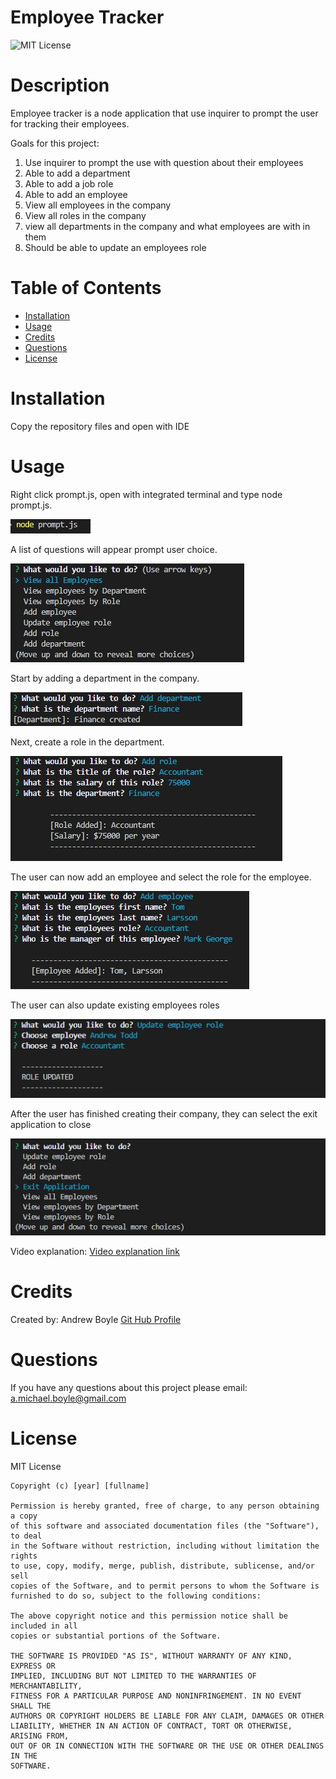 # Employee Tracker

![MIT License](https://img.shields.io/badge/license-MIT%20License-blue.svg)

# Description

Employee tracker is a node application that use inquirer to prompt the user for tracking their employees.

Goals for this project:

1. Use inquirer to prompt the use with question about their employees
2. Able to add a department
3. Able to add a job role
4. Able to add an employee
5. View all employees in the company
6. View all roles in the company
7. view all departments in the company and what employees are with in them
8. Should be able to update an employees role

# Table of Contents

- [Installation](#installation)
- [Usage](#usage)
- [Credits](#credits)
- [Questions](#questions)
- [License](#license)

# Installation

Copy the repository files and open with IDE

# Usage

Right click prompt.js, open with integrated terminal and type node prompt.js.

![start app](/Assets/screenshots/startSS.JPG)

A list of questions will appear prompt user choice.

![start app](/Assets/screenshots/allQuestionSS.JPG)

Start by adding a department in the company.

![start app](/Assets/screenshots/dptAddedSS.JPG)

Next, create a role in the department.

![start app](/Assets/screenshots/roleAddedSS.JPG)

The user can now add an employee and select the role for the employee.

![start app](/Assets/screenshots/newEmpSS.JPG)

The user can also update existing employees roles

![start app](/Assets/screenshots/updateRoleSS.JPG)

After the user has finished creating their company, they can select the exit application to close

![start app](/Assets/screenshots/exitAppSS.JPG)

Video explanation: [Video explanation link](https://drive.google.com/file/d/13gxj6GhcYPb3BAd-LM6LvyLCvQEi0up6/view)

# Credits

Created by:
Andrew Boyle
[Git Hub Profile](https://github.com/Andyb2)

# Questions

If you have any questions about this project please email:
a.michael.boyle@gmail.com

# License

MIT License

    Copyright (c) [year] [fullname]

    Permission is hereby granted, free of charge, to any person obtaining a copy
    of this software and associated documentation files (the "Software"), to deal
    in the Software without restriction, including without limitation the rights
    to use, copy, modify, merge, publish, distribute, sublicense, and/or sell
    copies of the Software, and to permit persons to whom the Software is
    furnished to do so, subject to the following conditions:

    The above copyright notice and this permission notice shall be included in all
    copies or substantial portions of the Software.

    THE SOFTWARE IS PROVIDED "AS IS", WITHOUT WARRANTY OF ANY KIND, EXPRESS OR
    IMPLIED, INCLUDING BUT NOT LIMITED TO THE WARRANTIES OF MERCHANTABILITY,
    FITNESS FOR A PARTICULAR PURPOSE AND NONINFRINGEMENT. IN NO EVENT SHALL THE
    AUTHORS OR COPYRIGHT HOLDERS BE LIABLE FOR ANY CLAIM, DAMAGES OR OTHER
    LIABILITY, WHETHER IN AN ACTION OF CONTRACT, TORT OR OTHERWISE, ARISING FROM,
    OUT OF OR IN CONNECTION WITH THE SOFTWARE OR THE USE OR OTHER DEALINGS IN THE
    SOFTWARE.
